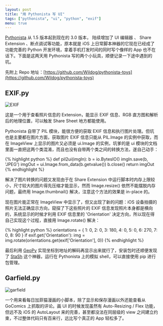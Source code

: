```yaml
---
layout: post
title: "用 Pythonista 写 UI"
tags: ["pythonista", "ui", "python", "exif"]
menu: true
---
```


[Pythonista](http://omz-software.com/pythonista/) 从 1.5 版本起到现在的 3.0 版本， 陆续增加了 UI 编辑器 、 Share Extension 、断点调试等功能，原本就是 iOS 上日常脚本神器的它现在已经成了功能完善的 Python 开发环境，拿着手机打发时间的同时写个像样的 App 也不在话下。下面是这两天用 Pythonista 写的两个小玩具，顺便记录一下途中遇到的坑。

先附上 Repo 地址：[https://github.com/Wildog/pythonista-toys](https://github.com/Wildog/pythonista-toys)

## EXIF.py

![EXIF](//wil.dog/static/images/exif.jpg)

这是一个用于查看照片信息的 Extension，能显示 EXIF 信息、RGB 直方图和解析后的地理位置，可以触发 Share Sheet 地方都能使用。

Pythonista 自带了 PIL 模块，能很方便的获取 EXIF 信息和执行图片处理。但坑也是主要都在图片方面，获取图片 EXIF 信息只能从 PIL.Image 的实例中获取，而在 ImageView 上显示的图片又必须是 ui.Image 的实例，坑爹的是 ui 模块的文档里面一直把这两个类混淆，而且也没有自带两个类之间的转换方法，遂自己动手：

{% highlight python %}
def pil2ui(imgIn):
    b = io.BytesIO()
    imgIn.save(b, 'JPEG')
    imgOut = ui.Image.from_data(b.getvalue())
    b.close()
    return imgOut
{% endhighlight %}

解决了图片转换的问题又发现由于在 Share Extension 中运行脚本时内存上限较小，尺寸较大的图片得先压缩才能显示，然而 Image.resize() 依然不能摆脱内存问题，最终用 Image.thumbnail() 解决，注意这个方法的效果是 in-place 的。

现在图片能正常在 ImageView 中显示了，但又出现了新的问题：iOS 设备拍摄的照片无法正确显示方向，窥探了下这些照片的 EXIF 信息发现照片本身都是横向的，系统显示的时候才利用 EXIF 信息里的 'Orientation' 决定方向，所以现在得自己实现这个过程，直接用 Image.rotate() 解决：

{% highlight python %}
orientations = {
    1: 0,
    2: 0,
    3: 180,
    4: 0,
    5: 0,
    6: 270,
    7: 0,
    8: 90
}
if exif.get('Orientation'):
    img = img.rotate(orientations.get(exif['Orientation'], 0))
{% endhighlight %}

最后利用 [GeoPy](https://github.com/geopy/geopy) 实现坐标到地址的解码再显示出来就行了，安装包时还顺便发现了 [StaSh](https://github.com/ywangd/stash) 这个神器，运行在 Pythonista 上的模拟 shell，可以直接使用 pip 进行包管理。

## Garfield.py

![garfield](//wil.dog/static/images/garfield.jpg)

一个用来看每日加菲猫漫画的小脚本，除了显示和保存漫画以外还能查看从 GoComics 上抓取的评论。画 UI 的时候发现虽然有 Auto-Resizing / Flex 功能，但远不及 iOS 的 AutoLayout 来的完善，甚至都没法在同层级的 view 之间建立约束，不过整体代码只有百来行，远比写个真正的 App 轻松多了。

